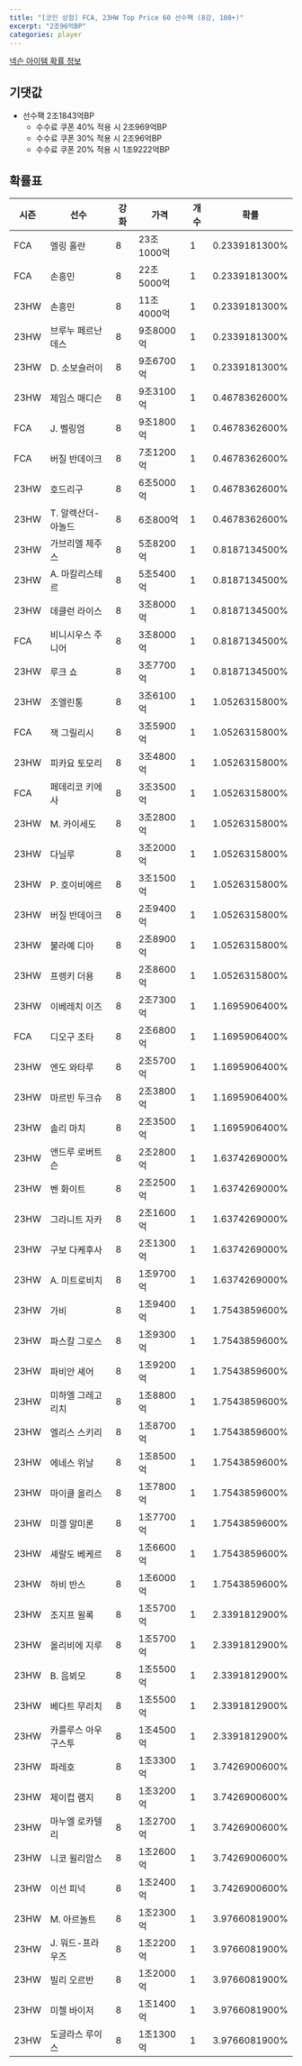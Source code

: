 ```yaml
---
title: "[코인 상점] FCA, 23HW Top Price 60 선수팩 (8강, 108+)"
excerpt: "2조96억BP"
categories: player
---
```

[넥슨 아이템 확률 정보](http://iteminfo.nexon.com/probability/fco?sn=7611)

## 기댓값
- 선수팩 2조1843억BP
  - 수수료 쿠폰 40% 적용 시 2조969억BP
  - 수수료 쿠폰 30% 적용 시 2조96억BP
  - 수수료 쿠폰 20% 적용 시 1조9222억BP


## 확률표

|시즌|선수|강화|가격|개수|확률|
|---|---|---|---|---|---|
|FCA|엘링 홀란|8|23조1000억|1|0.2339181300%|
|FCA|손흥민|8|22조5000억|1|0.2339181300%|
|23HW|손흥민|8|11조4000억|1|0.2339181300%|
|23HW|브루누 페르난데스|8|9조8000억|1|0.2339181300%|
|23HW|D. 소보슬러이|8|9조6700억|1|0.2339181300%|
|23HW|제임스 매디슨|8|9조3100억|1|0.4678362600%|
|FCA|J. 벨링엄|8|9조1800억|1|0.4678362600%|
|FCA|버질 반데이크|8|7조1200억|1|0.4678362600%|
|23HW|호드리구|8|6조5000억|1|0.4678362600%|
|23HW|T. 알렉산더-아놀드|8|6조800억|1|0.4678362600%|
|23HW|가브리엘 제주스|8|5조8200억|1|0.8187134500%|
|23HW|A. 마칼리스테르|8|5조5400억|1|0.8187134500%|
|23HW|데클런 라이스|8|3조8000억|1|0.8187134500%|
|FCA|비니시우스 주니어|8|3조8000억|1|0.8187134500%|
|23HW|루크 쇼|8|3조7700억|1|0.8187134500%|
|23HW|조엘린통|8|3조6100억|1|1.0526315800%|
|FCA|잭 그릴리시|8|3조5900억|1|1.0526315800%|
|23HW|피카요 토모리|8|3조4800억|1|1.0526315800%|
|FCA|페데리코 키에사|8|3조3500억|1|1.0526315800%|
|23HW|M. 카이세도|8|3조2800억|1|1.0526315800%|
|23HW|다닐루|8|3조2000억|1|1.0526315800%|
|23HW|P. 호이비에르|8|3조1500억|1|1.0526315800%|
|23HW|버질 반데이크|8|2조9400억|1|1.0526315800%|
|23HW|불라예 디아|8|2조8900억|1|1.0526315800%|
|23HW|프렝키 더용|8|2조8600억|1|1.0526315800%|
|23HW|이베레치 이즈|8|2조7300억|1|1.1695906400%|
|FCA|디오구 조타|8|2조6800억|1|1.1695906400%|
|23HW|엔도 와타루|8|2조5700억|1|1.1695906400%|
|23HW|마르빈 두크슈|8|2조3800억|1|1.1695906400%|
|23HW|솔리 마치|8|2조3500억|1|1.1695906400%|
|23HW|앤드루 로버트슨|8|2조2800억|1|1.6374269000%|
|23HW|벤 화이트|8|2조2500억|1|1.6374269000%|
|23HW|그라니트 자카|8|2조1600억|1|1.6374269000%|
|23HW|구보 다케후사|8|2조1300억|1|1.6374269000%|
|23HW|A. 미트로비치|8|1조9700억|1|1.6374269000%|
|23HW|가비|8|1조9400억|1|1.7543859600%|
|23HW|파스칼 그로스|8|1조9300억|1|1.7543859600%|
|23HW|파비안 셰어|8|1조9200억|1|1.7543859600%|
|23HW|미하엘 그레고리치|8|1조8800억|1|1.7543859600%|
|23HW|엘리스 스키리|8|1조8700억|1|1.7543859600%|
|23HW|에네스 위날|8|1조8500억|1|1.7543859600%|
|23HW|마이클 올리스|8|1조7800억|1|1.7543859600%|
|23HW|미겔 알미론|8|1조7700억|1|1.7543859600%|
|23HW|셰랄도 베케르|8|1조6600억|1|1.7543859600%|
|23HW|하비 반스|8|1조6000억|1|1.7543859600%|
|23HW|조지프 윌록|8|1조5700억|1|2.3391812900%|
|23HW|올리비에 지루|8|1조5700억|1|2.3391812900%|
|23HW|B. 음뵈모|8|1조5500억|1|2.3391812900%|
|23HW|베다트 무리치|8|1조5500억|1|2.3391812900%|
|23HW|카를루스 아우구스투|8|1조4500억|1|2.3391812900%|
|23HW|파레호|8|1조3300억|1|3.7426900600%|
|23HW|제이컵 램지|8|1조3200억|1|3.7426900600%|
|23HW|마누엘 로카텔리|8|1조2700억|1|3.7426900600%|
|23HW|니코 윌리암스|8|1조2600억|1|3.7426900600%|
|23HW|이선 피넉|8|1조2400억|1|3.7426900600%|
|23HW|M. 아르놀트|8|1조2300억|1|3.9766081900%|
|23HW|J. 워드-프라우즈|8|1조2200억|1|3.9766081900%|
|23HW|빌리 오르반|8|1조2000억|1|3.9766081900%|
|23HW|미첼 바이저|8|1조1400억|1|3.9766081900%|
|23HW|도글라스 루이스|8|1조1300억|1|3.9766081900%|
